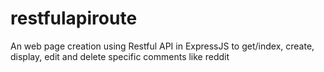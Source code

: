 # restfulapiroute

An web page creation using Restful API in ExpressJS to get/index, create, display, edit and delete specific comments like reddit
